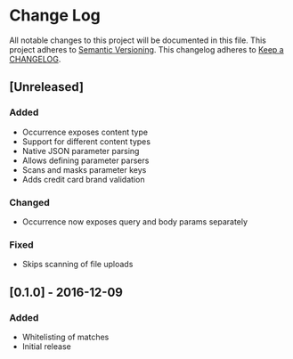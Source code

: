 # Change Log
All notable changes to this project will be documented in this file.
This project adheres to [Semantic Versioning](http://semver.org/).
This changelog adheres to [Keep a CHANGELOG](http://keepachangelog.com/).

## [Unreleased]
### Added
- Occurrence exposes content type
- Support for different content types
- Native JSON parameter parsing
- Allows defining parameter parsers
- Scans and masks parameter keys
- Adds credit card brand validation

### Changed
- Occurrence now exposes query and body params separately

### Fixed
- Skips scanning of file uploads

## [0.1.0] - 2016-12-09
### Added
- Whitelisting of matches
- Initial release
